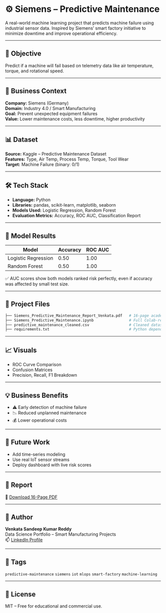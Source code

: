 # ⚙️ Siemens – Predictive Maintenance

A real-world machine learning project that predicts machine failure using industrial sensor data. Inspired by Siemens’ smart factory initiative to minimize downtime and improve operational efficiency.

---

## 🎯 Objective

Predict if a machine will fail based on telemetry data like air temperature, torque, and rotational speed.

---

## 🧠 Business Context

**Company:** Siemens (Germany)  
**Domain:** Industry 4.0 / Smart Manufacturing  
**Goal:** Prevent unexpected equipment failures  
**Value:** Lower maintenance costs, less downtime, higher productivity

---

## 📊 Dataset

**Source:** Kaggle – Predictive Maintenance Dataset  
**Features:** Type, Air Temp, Process Temp, Torque, Tool Wear  
**Target:** Machine Failure (binary: 0/1)

---

## 🛠️ Tech Stack

- **Language:** Python
- **Libraries:** pandas, scikit-learn, matplotlib, seaborn
- **Models Used:** Logistic Regression, Random Forest
- **Evaluation Metrics:** Accuracy, ROC AUC, Classification Report

---

## 🧪 Model Results

| Model               | Accuracy | ROC AUC |
|--------------------|----------|---------|
| Logistic Regression | 0.50     | 1.00    |
| Random Forest       | 0.50     | 1.00    |

✅ AUC scores show both models ranked risk perfectly, even if accuracy was affected by small test size.

---

## 📁 Project Files

```bash
├── Siemens_Predictive_Maintenance_Report_Venkata.pdf   # 16-page academic report
├── Siemens_Predictive_Maintenance.ipynb                # Full Colab-ready notebook
├── predictive_maintenance_cleaned.csv                  # Cleaned dataset
├── requirements.txt                                    # Python dependencies
```

---

## 📈 Visuals

- ROC Curve Comparison
- Confusion Matrices
- Precision, Recall, F1 Breakdown

---

## 💡 Business Benefits

- ⚠️ Early detection of machine failure
- 📉 Reduced unplanned maintenance
- 💰 Lower operational costs

---

## 🚀 Future Work

- Add time-series modeling
- Use real IoT sensor streams
- Deploy dashboard with live risk scores

---

## 🧾 Report

📄 [Download 16-Page PDF](./Siemens_Predictive_Maintenance_Report_Venkata.pdf)

---

## 👤 Author

**Venkata Sandeep Kumar Reddy**  
Data Science Portfolio – Smart Manufacturing Projects  
📫 [LinkedIn Profile](#)

---

## 🔖 Tags

`predictive-maintenance` `siemens` `iot` `mlops` `smart-factory` `machine-learning`

---

## 📜 License

MIT – Free for educational and commercial use.
